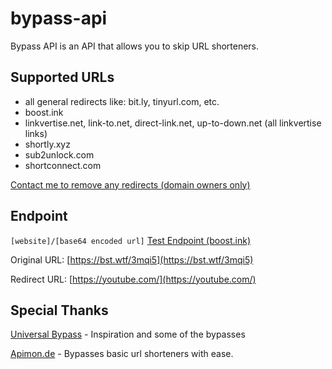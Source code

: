 # bypass-api
Bypass API is an API that allows you to skip URL shorteners.

## Supported URLs
- all general redirects like: bit.ly, tinyurl.com, etc.
- boost.ink
- linkvertise.net, link-to.net, direct-link.net, up-to-down.net (all linkvertise links)
- shortly.xyz
- sub2unlock.com
- shortconnect.com

[Contact me to remove any redirects (domain owners only)](https://www.nrmn.top/contact/)

## Endpoint
``[website]/[base64 encoded url]``
[Test Endpoint (boost.ink)](https://bypass-api.cf/aHR0cHM6Ly9ic3Qud3RmLzNtcWk1)

Original URL: [https://bst.wtf/3mqi5](https://bst.wtf/3mqi5)

Redirect URL: [https://youtube.com/](https://youtube.com/)

## Special Thanks
[Universal Bypass](https://github.com/Sainan/Universal-Bypass) - Inspiration and some of the bypasses

[Apimon.de](https://apimon.de/) - Bypasses basic url shorteners with ease.